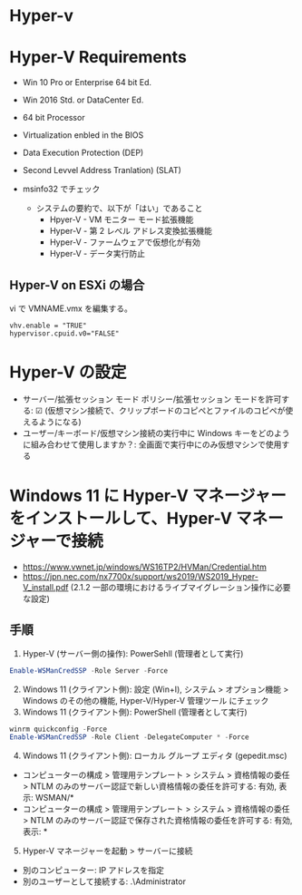 # Hyper-v
# Hyper-V Requirements
- Win 10 Pro or Enterprise 64 bit Ed.
- Win 2016 Std. or DataCenter Ed.
- 64 bit Processor
- Virtualization enbled in the BIOS
- Data Execution Protection (DEP)
- Second Levvel Address Tranlation) (SLAT)

- msinfo32 でチェック
  - システムの要約で、以下が「はい」であること
    - Hpyer-V - VM モニター モード拡張機能
    - Hyper-V - 第 2 レベル アドレス変換拡張機能
    - Hyper-V - ファームウェアで仮想化が有効
    - Hyper-V - データ実行防止
## Hyper-V on ESXi の場合
vi で VMNAME.vmx を編集する。
```
vhv.enable = "TRUE"
hypervisor.cpuid.v0="FALSE"
```
# Hyper-V の設定
- サーバー/拡張セッション モード ポリシー/拡張セッション モードを許可する: ☑
(仮想マシン接続で、クリップボードのコピぺとファイルのコピペが使えるようになる)
- ユーザー/キーボード/仮想マシン接続の実行中に Windows キーをどのように組み合わせて使用しますか？: 全画面で実行中にのみ仮想マシンで使用する
# Windows 11 に Hyper-V マネージャーをインストールして、Hyper-V マネージャーで接続
- https://www.vwnet.jp/windows/WS16TP2/HVMan/Credential.htm
- https://jpn.nec.com/nx7700x/support/ws2019/WS2019_Hyper-V_install.pdf
(2.1.2  一部の環境におけるライブマイグレーション操作に必要な設定)
## 手順
1. Hyper-V (サーバー側の操作): PowerSehll (管理者として実行)
```powershell
Enable-WSManCredSSP -Role Server -Force
```
2. Windows 11 (クライアント側): 設定 (Win+I), システム > オプション機能 > Windows のその他の機能, Hyper-V/Hyper-V 管理ツール にチェック
3. Windows 11 (クライアント側): PowerShell (管理者として実行)
```powershell
winrm quickconfig -Force
Enable-WSManCredSSP -Role Client -DelegateComputer * -Force
```
4. Windows 11 (クライアント側): ローカル グループ エディタ (gepedit.msc)
  - コンピューターの構成 > 管理用テンプレート > システム > 資格情報の委任 > NTLM のみのサーバー認証で新しい資格情報の委任を許可する: 有効, 表示: WSMAN/*
  - コンピューターの構成 > 管理用テンプレート > システム > 資格情報の委任 > NTLM のみのサーバー認証で保存された資格情報の委任を許可する: 有効, 表示: *
5. Hyper-V マネージャーを起動 > サーバーに接続
  - 別のコンピューター: IP アドレスを指定
  - 別のユーザーとして接続する: .\Administrator
